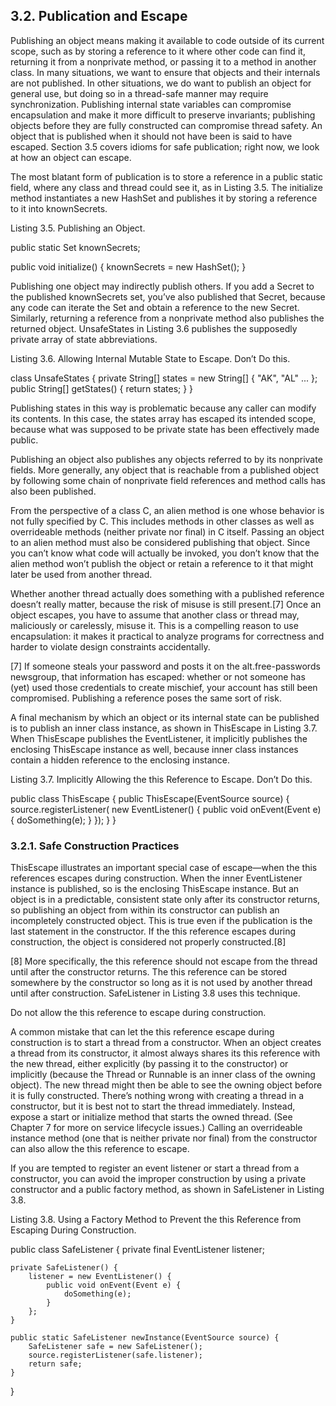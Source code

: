 ## 3.2. Publication and Escape

Publishing an object means making it available to code outside of its current scope, such as by storing a reference to it where other code can find it, returning it from a nonprivate method, or passing it to a method in another class. In many situations, we want to ensure that objects and their internals are not published. In other situations, we do want to publish an object for general use, but doing so in a thread-safe manner may require synchronization. Publishing internal state variables can compromise encapsulation and make it more difficult to preserve invariants; publishing objects before they are fully constructed can compromise thread safety. An object that is published when it should not have been is said to have escaped. Section 3.5 covers idioms for safe publication; right now, we look at how an object can escape.

The most blatant form of publication is to store a reference in a public static field, where any class and thread could see it, as in Listing 3.5. The initialize method instantiates a new HashSet and publishes it by storing a reference to it into knownSecrets.

Listing 3.5. Publishing an Object.

public static Set<Secret> knownSecrets;

public void initialize() {
    knownSecrets = new HashSet<Secret>();
}

Publishing one object may indirectly publish others. If you add a Secret to the published knownSecrets set, you’ve also published that Secret, because any code can iterate the Set and obtain a reference to the new Secret. Similarly, returning a reference from a nonprivate method also publishes the returned object. UnsafeStates in Listing 3.6 publishes the supposedly private array of state abbreviations.

Listing 3.6. Allowing Internal Mutable State to Escape. Don’t Do this.


class UnsafeStates {
    private String[] states = new String[] {
        "AK", "AL" ...
    };
    public String[] getStates() { return states; }
}

Publishing states in this way is problematic because any caller can modify its contents. In this case, the states array has escaped its intended scope, because what was supposed to be private state has been effectively made public.

Publishing an object also publishes any objects referred to by its nonprivate fields. More generally, any object that is reachable from a published object by following some chain of nonprivate field references and method calls has also been published.

From the perspective of a class C, an alien method is one whose behavior is not fully specified by C. This includes methods in other classes as well as overrideable methods (neither private nor final) in C itself. Passing an object to an alien method must also be considered publishing that object. Since you can’t know what code will actually be invoked, you don’t know that the alien method won’t publish the object or retain a reference to it that might later be used from another thread.

Whether another thread actually does something with a published reference doesn’t really matter, because the risk of misuse is still present.[7] Once an object escapes, you have to assume that another class or thread may, maliciously or carelessly, misuse it. This is a compelling reason to use encapsulation: it makes it practical to analyze programs for correctness and harder to violate design constraints accidentally.

[7] If someone steals your password and posts it on the alt.free-passwords newsgroup, that information has escaped: whether or not someone has (yet) used those credentials to create mischief, your account has still been compromised. Publishing a reference poses the same sort of risk.

A final mechanism by which an object or its internal state can be published is to publish an inner class instance, as shown in ThisEscape in Listing 3.7. When ThisEscape publishes the EventListener, it implicitly publishes the enclosing ThisEscape instance as well, because inner class instances contain a hidden reference to the enclosing instance.

Listing 3.7. Implicitly Allowing the this Reference to Escape. Don’t Do this.


public class ThisEscape {
    public ThisEscape(EventSource source) {
        source.registerListener(
            new EventListener() {
                public void onEvent(Event e) {
                    doSomething(e);
                }
            });
    }
}

### 3.2.1. Safe Construction Practices

ThisEscape illustrates an important special case of escape—when the this references escapes during construction. When the inner EventListener instance is published, so is the enclosing ThisEscape instance. But an object is in a predictable, consistent state only after its constructor returns, so publishing an object from within its constructor can publish an incompletely constructed object. This is true even if the publication is the last statement in the constructor. If the this reference escapes during construction, the object is considered not properly constructed.[8]

[8] More specifically, the this reference should not escape from the thread until after the constructor returns. The this reference can be stored somewhere by the constructor so long as it is not used by another thread until after construction. SafeListener in Listing 3.8 uses this technique.

Do not allow the this reference to escape during construction.


A common mistake that can let the this reference escape during construction is to start a thread from a constructor. When an object creates a thread from its constructor, it almost always shares its this reference with the new thread, either explicitly (by passing it to the constructor) or implicitly (because the Thread or Runnable is an inner class of the owning object). The new thread might then be able to see the owning object before it is fully constructed. There’s nothing wrong with creating a thread in a constructor, but it is best not to start the thread immediately. Instead, expose a start or initialize method that starts the owned thread. (See Chapter 7 for more on service lifecycle issues.) Calling an overrideable instance method (one that is neither private nor final) from the constructor can also allow the this reference to escape.

If you are tempted to register an event listener or start a thread from a constructor, you can avoid the improper construction by using a private constructor and a public factory method, as shown in SafeListener in Listing 3.8.

Listing 3.8. Using a Factory Method to Prevent the this Reference from Escaping During Construction.

public class SafeListener {
    private final EventListener listener;

    private SafeListener() {
        listener = new EventListener() {
            public void onEvent(Event e) {
                doSomething(e);
            }
        };
    }

    public static SafeListener newInstance(EventSource source) {
        SafeListener safe = new SafeListener();
        source.registerListener(safe.listener);
        return safe;
    }
}


